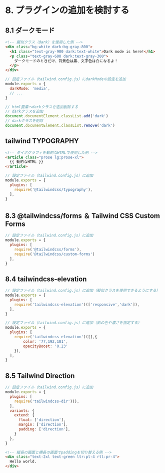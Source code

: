 # 8. プラグインの追加を検討する

## 8.1 ダークモード

```html
<!-- 擬似クラス（dark）を使用した例 -->
<div class="bg-white dark:bg-gray-800">
  <h1 class="text-gray-900 dark:text-white">Dark mode is here!</h1>
  <p class="text-gray-600 dark:text-gray-300">
    ダークモードのときだけ、背景色は黒、文字色は白になるよ！
  </p>
</div>
```

```js
// 設定ファイル（tailwind.config.js）にdarkModeの設定を追加
module.exports = {
  darkMode: 'media',
  // ...
}
```

```js
// html要素へdarkクラスを追加削除する
// darkクラスを追加
document.documentElement.classList.add('dark')
// darkクラスを削除
document.documentElement.classList.remove('dark')
```

## tailwind TYPOGRAPHY

```html
<!-- タイポグラフィを動的なHTMLで使用した例 -->
<article class="prose lg:prose-xl">
  {{ 動的なHTML }}
</article>
```

```js
// 設定ファイル（tailwind.config.js）に追加
module.exports = {
  plugins: [
    require('@tailwindcss/typography'),
  ],
}
```

## 8.3 @tailwindcss/forms ＆ Tailwind CSS Custom Forms

```js
// 設定ファイル（tailwind.config.js）に追加
module.exports = {
  plugins: [
    require('@tailwindcss/forms'),
    require('@tailwindcss/custom-forms')
  ],
}
```

## 8.4 tailwindcss-elevation

```js
// 設定ファイル（tailwind.config.js）に追加（擬似クラスを使用できるようにする）
module.exports = {
  plugins: [
    require('tailwindcss-elevation')(['responsive','dark']),
  ],
}
```

```js
// 設定ファイル（tailwind.config.js）に追加（影の色や濃さを指定する）
module.exports = {
  plugins: [
    require('tailwindcss-elevation')([],{
        color: '77,192,181',
        opacityBoost: '0.23'
    }),
  ],
}
```

## 8.5 Tailwind Direction

```js
// 設定ファイル（tailwind.config.js）に追加
module.exports = {
  plugins: [
    require('tailwindcss-dir')(),
  ],
  variants: {
    extend: {
      float: ['direction'],
      margin: ['direction'],
      padding: ['direction'],
    }
  },
}
```

```html
<!-- 縦長の画面と横長の画面でpaddingを切り替える例 -->
<div class="text-2xl text-green ltr:pl-4 rtl:pr-4">
  Hello world.
</div>
```
